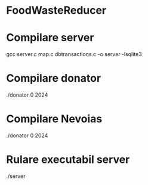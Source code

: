 # FoodWasteReducer

# Compilare server
gcc server.c map.c dbtransactions.c -o server -lsqlite3 

# Compilare donator
./donator 0 2024

# Compilare Nevoias
./donator 0 2024

# Rulare executabil server
./server
